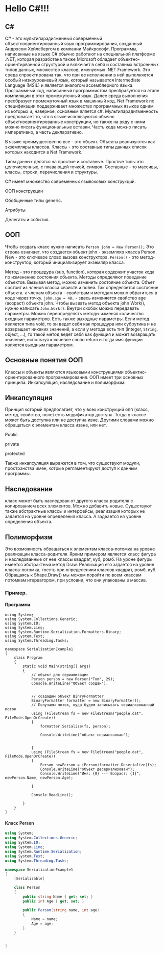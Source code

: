 # Hello C#!!!

## C#
С# - это мультипарадигменный соверменный объектноориентированный язык программирования, созданный Андрэсом Хейлсбергом в компании Майкрософт. Программы, написанные на языке C# обычно работают на специальной платформе .NET, которая разработана также Microsoft обладает объектно-ориентирванной структурой и включает в себя  и составных встроенных типов данных, множество классов, именуемых .NET Framework. Это среда спроектирована так, что при ее исполнении в ней выполняется особый низкоуровневый язык, который называется Intermediate Language (MSIL) и является аналогом ассемблерного языка. Программный код, написанный программистом преобразуется на этапе компиляции в этот промежуточный язык. Далее среда выполнения преобразует промежуточный язык в машинный код. Net Framework по спецификации поддерживает множество программных языков одним из которых и, наверное, основным яляется c#.  Мультипарадигменность предполагает то, что в языке используются обычно объектноориентированные конструкции, но также на ряду с ними можно писать функциональные вставки. Часть кода можно писать императивно, а часть декларативно.

В языке преимущественно все - это объект.
Объекты реализуются как экземпляры классов. Классы - это составные типы данных список которых находится в Net Framework. 

Типы данных делятся на простые и составные. Простые типы это целочисленные, с плавающей точкой, символ. Составные - то массивы, классы, строки, перечисления и структуры.

C# имеет множество современных язывоковых конструкций. 

ООП конструкции

Обобщенные типы generic.

Атрибуты

Делегаты и события.

## ООП

Чтобы создать класс нужно написать `Person john = New Person();`
Это строка означает, что создается объект john - экземпляр класса Person. New - это ключевое слово вызова конструктора. `Person()` - это метод-конструктор, который  инициализирует экземляр класса.

Метод - это процедура (sub, function), которая содержит участок кода по изменению состояния объекта. Методы определяют поведение объектов. Вызывая метод, можно изменить состояние объекта. Объет состоит из членов класса свойств и полей. Так определяется состояние объекта. к членам объекта - свойствам и методам можно обратиться в коде через точку. `john.age = 48;` - здесь изменяется свойство age (возраст) объекта john. Чтобы вызвать метод объекта john Work(), нужно написать `John.Work()`. Внутри скобок можно передавать параметры. Можно переопределять методы изменяя количество входных параметров. Есть также выходные параметры. Если метод является типа void, то он ведет себя как процедура или субрутина и не возвращает никаких значений, а если у метода есть тип (integer, `String`, object, ...), то такой метод ведет себя как функция и может возвращать значение, используя ключевое слово return и тогда имя функции является выодным параметром.

## Основные понятия ООП

Классы и объекты являются языковыми конструкциями объектно-ориентированного программирования. ООП имеет три основных принципа. Инкапсуляция, наследование и полиморфизм. 

## Инкапсуляция
Принцип который предполагает, что у всех конструкций опп (класс, метод, свойство, поле) есть модификатор доступа. Тогда  в классе может быть доступна или не доступна ивне. Другими словами можно обращаться к элементам класса извне, или нет.

Public 

private 

protected

Также инкапсуляция выражется в том, что существуют модули, пространства имен, котрые регламентируют доступ к данным программы.
## Наследование
класс может быть наследован от другого класса родителя с копированием всех элементов. Можно добавить новые.
Существуют также абстрактные классы и интерфейсы, реализация которых не задается на уровне определения класса. А задеается на уровне определения объекта. 
## Полиморфизм
Это возможность обращаться к элементам класса-потомка на уровне реализации класса-родителя.
Ярким примером является класс фигура и наследованные от нее классы квадрат, куб, ромб. На уроне фигуры имеется абстрактный метод Draw. Реализация его задается на уровне класса-потомка, тоесть при определениии классов квадрат, ромб, куб. Обращаясь к Shape.Draw() мы можем поройти по всем классам потомкам итераатором, при условии, что они упакованы в массив.


### Пример.

#### Программа
```
using System;
using System.Collections.Generic;
using System.IO;
using System.Linq;
using System.Runtime.Serialization.Formatters.Binary;
using System.Text;
using System.Threading.Tasks;

namespace SerializationExample1
{
    class Program
    {
        static void Main(string[] args)
        {
            // объект для сериализации
            Person person = new Person("Tom", 29);
            Console.WriteLine("Объект создан");


            // создадим объект BinryFormatter
            BinaryFormatter formatter = new BinaryFormatter();
            // Получаем поток, куда будем записывать сериализованный поток
            using (FileStream fs = new FileStream("people.dat", FileMode.OpenOrCreate))
            {
                formatter.Serialize(fs, person);

                Console.WriteLine("объект сериализован");
                

            }
            using (FileStream fs = new FileStream("people.dat", FileMode.OpenOrCreate))
            {
                Person newPerson = (Person)formatter.Deserialize(fs);
                Console.WriteLine("объект десериализован");
                Console.WriteLine("Имя: {0} --- Возраст: {1}", newPerson.Name, newPerson.Age);

            }

            Console.ReadLine();

        }
    }
}
```

#### Класс Person
``` cs
using System;
using System.Collections.Generic;
using System.IO;
using System.Linq;
using System.Runtime.Serialization;
using System.Text;
using System.Threading.Tasks;

namespace SerializationExample1
{
    [Serializable]

    class Person
    {
        public string Name { get; set; }
        public int Age { get; set; }

        public Person(string name, int age)
        {
            Name = name;
            Age = age;
        }
    }


}
```
 
